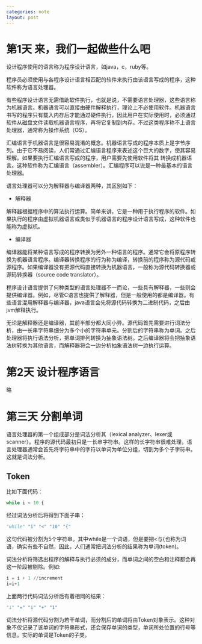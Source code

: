 ```yaml
---
categories: note
layout: post
---
```




# 第1天 来，我们一起做些什么吧

设计程序使用的语言称为程序设计语言，如java，c，ruby等。

程序员必须使用与各程序设计语言相匹配的软件来执行由该语言写成的程序，这种软件称为语言处理器。

有些程序设计语言无需借助软件执行，也就是说，不需要语言处理器，这些语言称为机器语言。机器语言可以直接由硬件解释执行，理论上不必使用软件。机器语言书写的程序只有载入内存后才能通过硬件执行，因此用户在实际使用时，必须通过软件从磁盘文件读取机器语言程序，再将它复制到内存。不过这类程序称不上语言处理器，通常称为操作系统（OS）。

汇编语言于机器语言是很容易混淆的概念。机器语言写成的程序本质上是字节序列。由于它不易阅读，人们常通过汇编语言程序来表述这个巨大的数字，使其容易理解。如果要执行汇编语言写成的程序，用户需要先使用软件将其 转换成机器语言。这种软件称为汇编语言（assembler）。汇编程序可以说是一种最基本的语言处理器。

语言处理器可以分为解释器与编译器两种，其区别如下：

- 解释器

解释器根据程序中的算法执行运算。简单来讲，它是一种用于执行程序的软件。如果执行的程序由虚拟机器语言或类似于机器语言的程序设计语言写成，这种软件也能称为虚拟机。

- 编译器

编译器能将某种语言写成的程序转换为另外一种语言的程序。通常它会将原程序转换为机器语言程序。编译器转换程序的行为称为编译，转换前的程序称为源代码或源程序。如果编译器没有把源代码直接转换为机器语言，一般称为源代码转换器或源码转换器（source code translator）。

程序设计语言提供了何种类型的语言处理器不一而论，一些具有解释器，一些则会提供编译器。例如，尽管C语言也提供了解释器，但是一般使用的都是编译器。有些语言混用解释器与编译器，java语言会先将源代码转换为二进制代码，之后由jvm解释执行。

无论是解释器还是编译器，其前半部分都大同小异。源代码首先需要进行词法分析，由一长串字符串细分为多个小的字符串单元。分割后的字符串称为单词。之后处理器将执行语法分析，把单词排列转换为抽象语法树。之后编译器将会把抽象语法树转换为其他语言，而解释器将会一边分析抽象语法树一边执行运算。

# 第2天 设计程序语言



略

# 第三天 分割单词

语言处理器的第一个组成部分是词法分析其（lexical analyzer、lexer或scanner）。程序的源代码最初只是一长串字符串。这样的长字符串很难处理，语言处理器通常会首先将字符串中的字符以单词为单位分组，切割为多个子字符串。这就是词法分析。

## Token

比如下面代码：

```python
while i < 10 {
```

经过词法分析后将得到下面子串：

```python
"while" "i" "<" "10" "{"
```

这句代码被分割为5个字符串。其中while是一个词语，但是要把<与{也称为词语，确实有些不自然，因此，人们通常把词法分析的结果称为单词(token)。

词法分析将筛选出程序的解释与执行必须的成分，而单词之间的空白和注释都会再这一阶段被剔除。例如:

```python
i = i + 1 //increment
i=i+1
```

上面两行代码词法分析后有着相同的结果：

```python
"i" "=" "i" "+" "1"
```

词法分析将源代码分割为若干单词，而分割后的单词将由Token对象表示。这种对象不仅记录了该单词的字符串形式，还会保存单词的类型，单词所处位置的行号等信息。实际的单词是Token的子类。